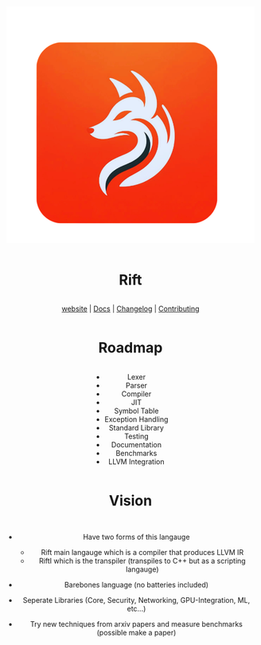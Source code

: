
<div align="center" style="display:grid;place-items:center;">
<p>
    <a href="https://rift-lang.org/" target="_blank"><img width="500" src="media/fox2.png"></a>
</p>
<h1>Rift</h1>

[website](https://localhost)
| [Docs](https://localhost)
| [Changelog](https://localhost)
| [Contributing](https://localhost)



# Roadmap
- Lexer
- Parser
- Compiler
- JIT
- Symbol Table
- Exception Handling
- Standard Library
- Testing
- Documentation
- Benchmarks
- LLVM Integration



# Vision

 - Have two forms of this langauge
    - Rift main langauge which is a compiler that produces LLVM IR
    - RiftI which is the transpiler (transpiles to C++ but as a scripting langauge)

 - Barebones language (no batteries included)
 - Seperate Libraries (Core, Security, Networking, GPU-Integration, ML, etc...)
 - Try new techniques from arxiv papers and measure benchmarks (possible make a paper)


